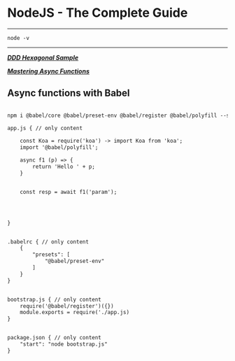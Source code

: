 # NodeJS - The Complete Guide

---

```shell
node -v
```

---

[***DDD Hexagonal Sample***](https://github.com/eugenp/tutorials/tree/master/ddd)

[***Mastering Async Functions***](https://blog.risingstack.com/mastering-async-await-in-nodejs/)

## Async functions with Babel

```html

npm i @babel/core @babel/preset-env @babel/register @babel/polyfill --saved-dev

app.js { // only content
    
    const Koa = require('koa') -> import Koa from 'koa';
    import '@babel/polyfill';

    async f1 (p) => {
        return 'Hello ' + p;
    }


    const resp = await f1('param');




}


.babelrc { // only content
    {
        "presets": [
            "@babel/preset-env"
        ]
    }
}


bootstrap.js { // only content
    require('@babel/register')({})
    module.exports = require('./app.js)
}


package.json { // only content
    "start": "node bootstrap.js"
}

```